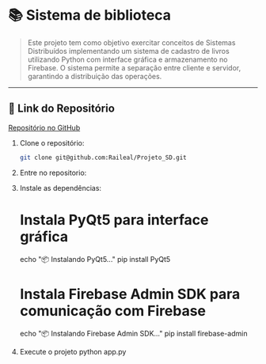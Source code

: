 # 📚 Sistema de biblioteca 

> Este projeto tem como objetivo exercitar conceitos de Sistemas Distribuídos implementando um sistema de cadastro de livros utilizando Python com interface gráfica e armazenamento no Firebase. O sistema permite a separação entre cliente e servidor, garantindo a distribuição das operações.

---

## 🔗 Link do Repositório
[Repositório no GitHub]([https://github.com/seu-usuario/nome-do-repositorio](https://github.com/Raileal/Projeto_SD))


<!-- Passos detalhados de instalação, incluindo dependências e requisitos -->
1. Clone o repositório:
   ```bash
   git clone git@github.com:Raileal/Projeto_SD.git


2. Entre no repositorio:
   <!-- cd Projeto_SD-->

3. Instale as dependências:
   # Instala PyQt5 para interface gráfica
    echo "📦 Instalando PyQt5..."
    pip install PyQt5
    
    # Instala Firebase Admin SDK para comunicação com Firebase
    echo "📦 Instalando Firebase Admin SDK..."
    pip install firebase-admin

4. Execute o projeto
   python app.py 
